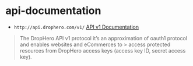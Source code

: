 api-documentation
=================

* `http://api.drophero.com/v1/` [API v1 Documentation](https://github.com/drophero/api-documentation/v1/REDAME.md)

> The DropHero API v1 protocol it’s an approximation of oauth1 protocol and enables websites and eCommerces to   > access protected resources from DropHero access keys (access key ID, secret access key).
